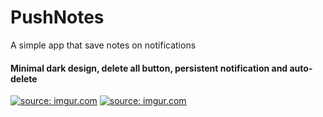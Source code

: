 # PushNotes
A simple app that save notes on notifications

#### Minimal dark design, delete all button, persistent notification and auto-delete

<a href="https://imgur.com/rBMptoA"><img src="https://imgur.com/rBMptoA.png" title="source: imgur.com" /></a>
<a href="https://imgur.com/5ObJMMK"><img src="https://imgur.com/5ObJMMK.png" title="source: imgur.com" /></a>
